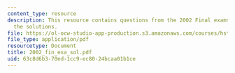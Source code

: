 ```yaml
---
content_type: resource
description: This resource contains questions from the 2002 Final exams, along with
  the solutions.
file: https://ol-ocw-studio-app-production.s3.amazonaws.com/courses/hst-176-cellular-and-molecular-immunology-fall-2005/63c8d6b370ed1cc9ec8024bcaa01b1ce_2002_fin_exa_sol.pdf
file_type: application/pdf
resourcetype: Document
title: 2002_fin_exa_sol.pdf
uid: 63c8d6b3-70ed-1cc9-ec80-24bcaa01b1ce
---
```

